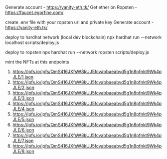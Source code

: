 Generate account - https://vanity-eth.tk/
Get ether on Ropsten - https://faucet.egorfine.com/

create .env file with your ropsten url and private key
Generate account - https://vanity-eth.tk/

deploy to hardhat network (local dev blockchain)
npx hardhat run --network localhost scripts/deploy.js

deploy to ropsten
npx hardhat run --network ropsten scripts/deploy.js

mint the NFTs at this endpoints 

1. https://ipfs.io/ipfs/QmS416JXfsW8kUJ5fcvabbaeabvd5g1n8pfnkt9Wk4pJLE/1.json
2. https://ipfs.io/ipfs/QmS416JXfsW8kUJ5fcvabbaeabvd5g1n8pfnkt9Wk4pJLE/2.json
3. https://ipfs.io/ipfs/QmS416JXfsW8kUJ5fcvabbaeabvd5g1n8pfnkt9Wk4pJLE/3.json
4. https://ipfs.io/ipfs/QmS416JXfsW8kUJ5fcvabbaeabvd5g1n8pfnkt9Wk4pJLE/4.json
5. https://ipfs.io/ipfs/QmS416JXfsW8kUJ5fcvabbaeabvd5g1n8pfnkt9Wk4pJLE/5.json
6. https://ipfs.io/ipfs/QmS416JXfsW8kUJ5fcvabbaeabvd5g1n8pfnkt9Wk4pJLE/6.json
7. https://ipfs.io/ipfs/QmS416JXfsW8kUJ5fcvabbaeabvd5g1n8pfnkt9Wk4pJLE/7.json
8. https://ipfs.io/ipfs/QmS416JXfsW8kUJ5fcvabbaeabvd5g1n8pfnkt9Wk4pJLE/8.json


